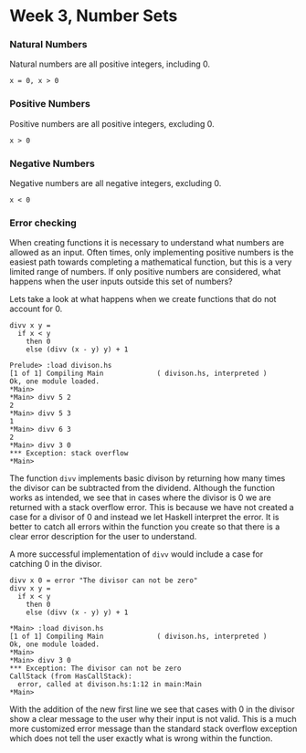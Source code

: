 # Week 3, Number Sets

### Natural Numbers
Natural numbers are all positive integers, including 0.

    x = 0, x > 0

### Positive Numbers
Positive numbers are all positive integers, excluding 0.

    x > 0
    
### Negative Numbers
Negative numbers are all negative integers, excluding 0.

    x < 0

### Error checking
When creating functions it is necessary to understand what numbers are allowed as an input. Often times, only implementing positive numbers is the easiest path towards completing a mathematical function, but this is a very limited range of numbers. If only positive numbers are considered, what happens when the user inputs outside this set of numbers?

Lets take a look at what happens when we create functions that do not account for 0.

    divv x y =
      if x < y
        then 0
        else (divv (x - y) y) + 1
    
    Prelude> :load divison.hs 
    [1 of 1] Compiling Main             ( divison.hs, interpreted )
    Ok, one module loaded.
    *Main> 
    *Main> divv 5 2
    2
    *Main> divv 5 3
    1
    *Main> divv 6 3
    2
    *Main> divv 3 0
    *** Exception: stack overflow
    *Main> 

The function `divv` implements basic divison by returning how many times the divisor can be subtracted from the dividend. Although the function works as intended, we see that in cases where the divisor is 0 we are returned with a stack overflow error. This is because we have not created a case for a divisor of 0 and instead we let Haskell interpret the error. It is better to catch all errors within the function you create so that there is a clear error description for the user to understand.

A more successful implementation of `divv` would include a case for catching 0 in the divisor.

    divv x 0 = error "The divisor can not be zero"
    divv x y =
      if x < y
        then 0
        else (divv (x - y) y) + 1
        
    *Main> :load divison.hs 
    [1 of 1] Compiling Main             ( divison.hs, interpreted )
    Ok, one module loaded.
    *Main> 
    *Main> divv 3 0
    *** Exception: The divisor can not be zero
    CallStack (from HasCallStack):
      error, called at divison.hs:1:12 in main:Main
    *Main> 

With the addition of the new first line we see that cases with 0 in the divisor show a clear message to the user why their input is not valid. This is a much more customized error message than the standard stack overflow exception which does not tell the user exactly what is wrong within the function.
